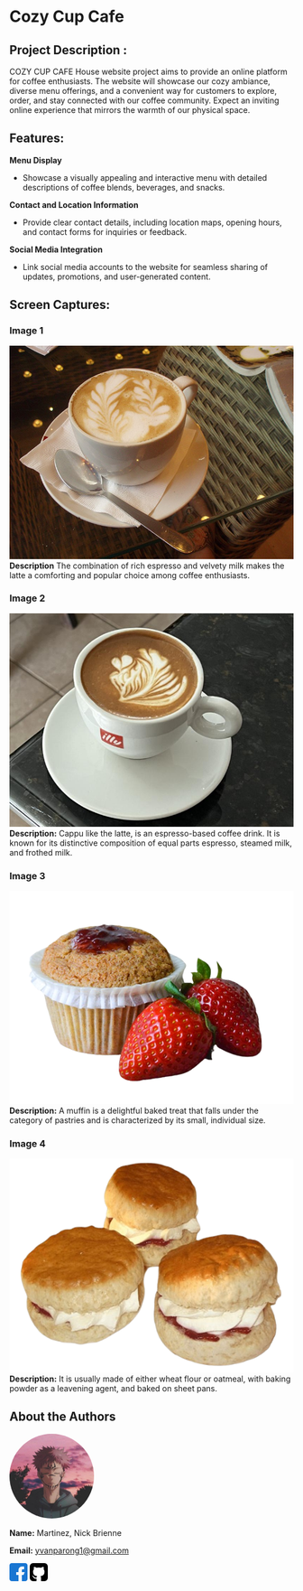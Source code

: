 # Cozy Cup Cafe 

## Project Description :

COZY CUP CAFE House website project aims to provide an online platform for coffee enthusiasts. The website will showcase our cozy ambiance, diverse menu offerings, and a convenient way for customers to explore, order, and stay connected with our coffee community. Expect an inviting online experience that mirrors the warmth of our physical space.

## Features:

**Menu Display** 

- Showcase a visually appealing and interactive menu with detailed descriptions of coffee blends, beverages, and snacks.

**Contact and Location Information** 

- Provide clear contact details, including location maps, opening hours, and contact forms for inquiries or feedback.

**Social Media Integration** 

- Link social media accounts to the website for seamless sharing of updates, promotions, and user-generated content.

## Screen Captures:

### Image 1
![Image 1](latte.jpg)
**Description** The combination of rich espresso and velvety milk makes the latte a comforting and popular choice among coffee enthusiasts.

### Image 2
![Image 2](cappu.jpg)
**Description:** Cappu like the latte, is an espresso-based coffee drink. It is known for its distinctive composition of equal parts espresso, steamed milk, and frothed milk. 

### Image 3
![Image 3](muffins.png)
**Description:** A muffin is a delightful baked treat that falls under the category of pastries and is characterized by its small, individual size.


### Image 4
![Image 4](scones.jpg)
**Description:** It is usually made of either wheat flour or oatmeal, with baking powder as a leavening agent, and baked on sheet pans. 



## About the Authors
<img src="profile.jpg" alt="Your Name" width="150" style="border-radius: 50%">

**Name:** Martinez, Nick Brienne 


**Email:** yvanparong1@gmail.com

[![Facebook](facebook.png)](https://web.facebook.com/Amenesus)
[![GitHub](github-sign.png)](https://github.com/nck-brnne)
